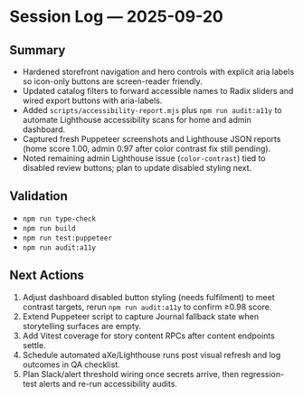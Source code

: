 # Session Log — 2025-09-20

## Summary
- Hardened storefront navigation and hero controls with explicit aria labels so icon-only buttons are screen-reader friendly.
- Updated catalog filters to forward accessible names to Radix sliders and wired export buttons with aria-labels.
- Added `scripts/accessibility-report.mjs` plus `npm run audit:a11y` to automate Lighthouse accessibility scans for home and admin dashboard.
- Captured fresh Puppeteer screenshots and Lighthouse JSON reports (home score 1.00, admin 0.97 after color contrast fix still pending).
- Noted remaining admin Lighthouse issue (`color-contrast`) tied to disabled review buttons; plan to update disabled styling next.

## Validation
- `npm run type-check`
- `npm run build`
- `npm run test:puppeteer`
- `npm run audit:a11y`

## Next Actions
1. Adjust dashboard disabled button styling (needs fulfilment) to meet contrast targets, rerun `npm run audit:a11y` to confirm ≥0.98 score.
2. Extend Puppeteer script to capture Journal fallback state when storytelling surfaces are empty.
3. Add Vitest coverage for story content RPCs after content endpoints settle.
4. Schedule automated aXe/Lighthouse runs post visual refresh and log outcomes in QA checklist.
5. Plan Slack/alert threshold wiring once secrets arrive, then regression-test alerts and re-run accessibility audits.
